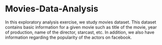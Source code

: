 # Movies-Data-Analysis
In this exploratory analysis exercise, we study movies dataset. This dataset contains basic information for a given movie such as title of the movie, year of production, name of the director, starcast, etc. In addition, we also have information regarding the popularity of the actors on facebook.
